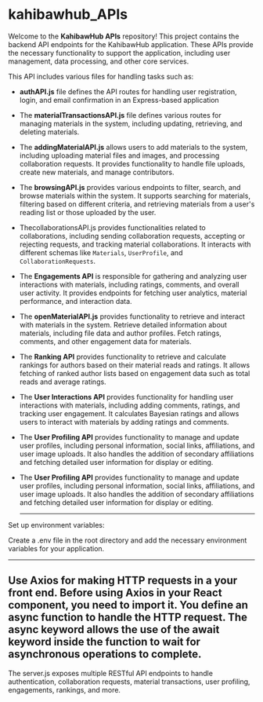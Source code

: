 # kahibawhub_APIs

Welcome to the **KahibawHub APIs** repository! This project contains the backend API endpoints for the KahibawHub application. These APIs provide the necessary functionality to support the application, including user management, data processing, and other core services.

This API includes various files for handling tasks such as:
- **authAPI.js** file defines the API routes for handling user registration, login, and email confirmation in an Express-based application
- The **materialTransactionsAPI.js** file defines various routes for managing materials in the system, including updating, retrieving, and deleting materials.
- The **addingMaterialAPI.js** allows users to add materials to the system, including uploading material files and images, and processing collaboration requests. It provides functionality to handle file uploads, create new materials, and manage contributors.
- The **browsingAPI.js** provides various endpoints to filter, search, and browse materials within the system. It supports searching for materials, filtering based on different criteria, and retrieving materials from a user's reading list or those uploaded by the user.
- ThecollaborationsAPI.js provides functionalities related to collaborations, including sending collaboration requests, accepting or rejecting requests, and tracking material collaborations. It interacts with different schemas like `Materials`, `UserProfile`, and `CollaborationRequests`.
- The **Engagements API** is responsible for gathering and analyzing user interactions with materials, including ratings, comments, and overall user activity. It provides endpoints for fetching user analytics, material performance, and interaction data.
- The **openMaterialAPI.js** provides functionality to retrieve and interact with materials in the system. Retrieve detailed information about materials, including file data and author profiles. Fetch ratings, comments, and other engagement data for materials.
- The **Ranking API** provides functionality to retrieve and calculate rankings for authors based on their material reads and ratings. It allows fetching of ranked author lists based on engagement data such as total reads and average ratings.
- The **User Interactions API** provides functionality for handling user interactions with materials, including adding comments, ratings, and tracking user engagement. It calculates Bayesian ratings and allows users to interact with materials by adding ratings and comments.
- The **User Profiling API** provides functionality to manage and update user profiles, including personal information, social links, affiliations, and user image uploads. It also handles the addition of secondary affiliations and fetching detailed user information for display or editing.
- The **User Profiling API** provides functionality to manage and update user profiles, including personal information, social links, affiliations, and user image uploads. It also handles the addition of secondary affiliations and fetching detailed user information for display or editing.

  -----------------------------------------------------------------------------------------
Set up environment variables:

Create a .env file in the root directory and add the necessary environment variables for your application.

--------------------------------------------------------------------------------------------
Use Axios for making HTTP requests in a your front end. Before using Axios in your React component, you need to import it. You define an async function to handle the HTTP request. The async keyword allows the use of the await keyword inside the function to wait for asynchronous operations to complete.
----------------------------------------------------------------------------------------------
The server.js exposes multiple RESTful API endpoints to handle authentication, collaboration requests, material transactions, user profiling, engagements, rankings, and more.

